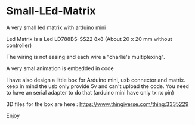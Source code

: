 # Small-LEd-Matrix
A very small led matrix with arduino mini

Led Matrix is a Led LD788BS-SS22 8x8  (About 20 x 20 mm without controller)

The wiring is not easing and each wire a "charlie's multiplexing".

A very smal animation is embedded in code

I have also design a little box for Arduino mini, usb connector and matrix.
keep in mind the usb only provide 5v and can't upload the code.
You need to have an serial adapter to do that (arduino mini have only tx rx pin)

3D files for the box are here : 
https://www.thingiverse.com/thing:3335229


Enjoy

